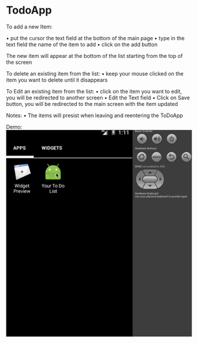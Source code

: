 # TodoApp

To add a new Item:

• put the cursor the text field at the bottom of the main page
• type in the text field the name of the item to add
• click on the add button

The new item will appear at the bottom of the list starting from the top of the screen

To delete an existing item from the list:
• keep your mouse clicked on the item you want to delete until it disappears

To Edit an existing item from the list:
• click on the item you want to edit, you will be redirected to another screen
• Edit the Text field
• Click on Save button, you will be redirected to the main screen with the item updated

Notes:
• The items will presist when leaving and reentering the ToDoApp

Demo:
![alt tag](https://github.com/patrick007/ToDoApp/blob/master/app/src/main/res/demo/demo.gif)

